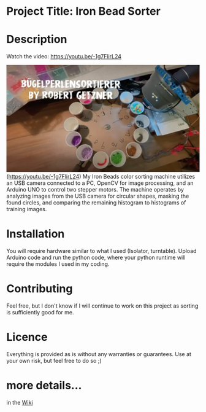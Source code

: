# Project Title: Iron Bead Sorter

# Description

Watch the video: https://youtu.be/-1g7FlirL24

![Image of the project](https://raw.githubusercontent.com/RobertGetzner/IronBeadSorter/main/IronBeadSorterRobert.png)(https://youtu.be/-1g7FlirL24)
My Iron Beads color sorting machine utilizes an USB camera connected to a PC, OpenCV for image processing, and an Arduino UNO to control two stepper motors. The machine operates by analyzing images from the USB camera for circular shapes, masking the found circles, and comparing the remaining histogram to histograms of training images. 

# Installation
You will require hardware similar to what I used (Isolator, turntable). Upload Arduino code and run the python code, where your python runtime will require the modules I used in my coding. 

# Contributing
Feel free, but I don't know if I will continue to work on this project as sorting is sufficiently good for me. 

# Licence
Everything is provided as is without any warranties or guarantees. Use at your own risk, but feel free to do so ;)


# more details...
in the [Wiki](https://github.com/RobertGetzner/IronBeadSorter/wiki)
